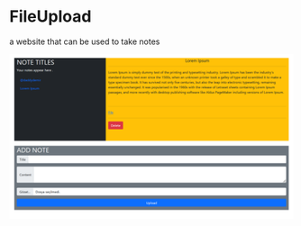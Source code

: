# FileUpload
a website that can be used to take notes

![demo image](https://raw.githubusercontent.com/daddydemir/FileUpload/main/demo%20v01.png)
